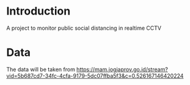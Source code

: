 # Introduction

A project to monitor public social distancing in realtime CCTV

# Data

The data will be taken from https://mam.jogjaprov.go.id/stream?vid=5b687cd7-34fc-4cfa-9179-5dc07ffba5f3&c=0.526167146420224
